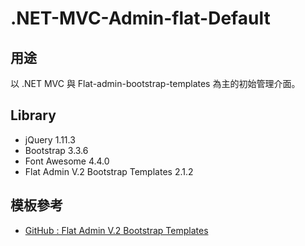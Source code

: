 .NET-MVC-Admin-flat-Default
=================

## 用途

以 .NET MVC 與 Flat-admin-bootstrap-templates 為主的初始管理介面。


## Library

* jQuery 1.11.3
* Bootstrap 3.3.6
* Font Awesome 4.4.0
* Flat Admin V.2 Bootstrap Templates 2.1.2


## 模板參考

* [GitHub : Flat Admin V.2 Bootstrap Templates](https://github.com/tui2tone/flat-admin-bootstrap-templates)

